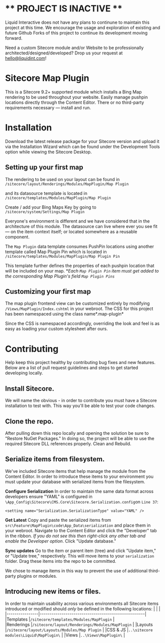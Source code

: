 # ** PROJECT IS INACTIVE **
Liquid Interactive does not have any plans to continune to maintain this project at this time. We encourage the usage and exploration of existing and future Github Forks of this project to continue its development moving forward. 

Need a custom Sitecore module and/or Website to be professionally architected/designed/developed? Drop us your request at [hello@liquidint.com](mailto:hello@liquidint.com)!

# Sitecore Map Plugin

This is a Sitecore 9.2+ supported module which installs a Bing Map rendering to be used throughout your website. Easily manage pushpin locations directly through the Content Editor. There or no third-party requirements necessary &mdash; install and run.


# Installation

Download the latest release package for your Sitecore version and upload it via the Installation Wizard which can be found under the Development Tools option while viewing the Sitecore Desktop. 

## Setting up your first map

The rendering to be used on your layout can be found in `/sitecore/layout/Renderings/Modules/MapPlugin/Map Plugin` 

and its datasource template is located in 
`/sitecore/templates/Modules/MapPlugin/Map Plugin`

Create / add your Bing Maps Key by going to `/sitecore/system/Settings/Map Plugin`

Everyone's environment is different and we have considered that in the architecture of this module. The datasource can live where ever you see fit &mdash; on the item context itself; or located somewhere as a reusable component. 

The `Map Plugin` data template consumes PushPin locations using another template called 	Map Plugin Pin which is located in `/sitecore/templates/Modules/MapPlugin/Map Plugin Pin`

This template further defines the properties of each pushpin location that will be included on your map. 
**Each `Map Plugin Pin` item must get added to the corresponding Map Plugin's field `Map Plugin Pins`*

## Customizing your first map

The map plugin frontend view can be customized entirely by modifying `/Views/MapPlugin/Index.cshtml` in your webroot. The CSS for this project has been namespaced using the class name*.map-plugin*

Since the CSS is namespaced accordingly, overriding the look and feel is as easy as loading your custom stylesheet after ours.  

# Contributing

Help keep this project healthy by contributing bug fixes and new features. Below are a list of pull request guidelines and steps to get started developing locally.  

## Install Sitecore.

We will name the obvious - in order to contribute you must have a Sitecore installation to test with. This way you'll be able to test your code changes.

## Clone the repo.

After pulling down this repo locally and opening the solution be sure to "Restore NuGet Packages." In doing so, the project will be able to use the required Sitecore DLL references properly. Clean and Rebuild. 

## Serialize items from filesystem.

We've included Sitecore items that help manage the module from the Content Editor. In order to introduce these items to your environment you must update your database with serialized items from the filesystem.

**Configure Serialization**
In order to maintain the same data format across developers ensure "YAML" is configured in `\App_Config\Sitecore\CMS.Core\Sitecore.Serialization.config`on `Line 37`:

`<setting name="Serialization.SerializationType" value="YAML" />`

**Get Latest**
Copy and paste the serialized items from `src\Feature\MapPlugin\code\App_Data\serialization` and place them in your webroot. Navigate to the Content Editor and click the "Developer" tab in the ribbon.  *If you do not see this then right-click any other tab and enable the Developer option*. Click "Update database."

**Sync updates**
Go to the item or parent item (tree) and click "Update item," or "Update tree," respectively. This will move items to your `serialization` folder. Drag these items into the repo to be committed. 

We chose to manage items in this way to prevent the use of additional third-party plugins or modules.

## Introducing new items or files.

In order to maintain usability across various environments all Sitecore items introduced or modified should *only* be defined in the following locations: 
|                |                                                     |
|----------------|-----------------------------------------------------|
|Templates       |`/sitecore/templates/Modules/MapPlugin`              |     
|Renderings      |`/sitecore/layout/Renderings/Modules/MapPlugin`      | 
|Layouts         |`/sitecore/layout/Layouts/Modules/Map Plugin`        |
|CSS & JS        |`..\sitecore modules\Liquid\MapPlugin\`              |
|Views           |`..\Views\MapPlugin\`                                |
